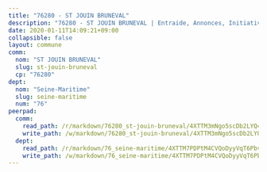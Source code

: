 ```yaml
---
title: "76280 - ST JOUIN BRUNEVAL"
description: "76280 - ST JOUIN BRUNEVAL | Entraide, Annonces, Initiatives"
date: 2020-01-11T14:09:21+09:00
collapsible: false
layout: commune
comm:
  nom: "ST JOUIN BRUNEVAL"
  slug: st-jouin-bruneval
  cp: "76280"
dept:
  nom: "Seine-Maritime"
  slug: seine-maritime
  num: "76"
peerpad:
  comm:
    read_path: /r/markdown/76280_st-jouin-bruneval/4XTTM3mNgo5scDb2LYQ45wYWC6VYujuEKob8hqQ8ScWNkm5wR
    write_path: /w/markdown/76280_st-jouin-bruneval/4XTTM3mNgo5scDb2LYQ45wYWC6VYujuEKob8hqQ8ScWNkm5wR-K3TgUVvui7gPVBk8Qr3Urb9WVrMbqFXkgN1BSn5C7Xh4FKpPh3uJd1uA8CBkmnybpYeqV5WPE7fZiHxrMHXiqa1eUPjuw4RxFa6KjVsYSWwnyjry7Z4BaDvkSKEsDt2e2erq2sfh
  dept:
    read_path: /r/markdown/76_seine-maritime/4XTTM7PDPtM4CVQoDyyVqT6Pbvj1SVtndpXJdTDsc7xwdMTdt
    write_path: /w/markdown/76_seine-maritime/4XTTM7PDPtM4CVQoDyyVqT6Pbvj1SVtndpXJdTDsc7xwdMTdt-K3TgUmo7Qwp8ZQz8qKFjC8WCY27ypEpX2c8BXeSV9rrPY1zRZn2SrYwkBXF8VnHkcepiXsccFfKHYuT2JNgSMXxLRaUGRu6o5B3BB15nZxEho97cTz3yC4eRTX4hZM1hcyAZrn8r
---
```


